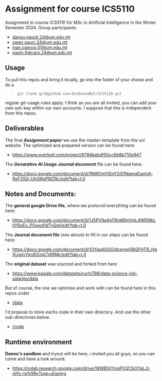 # Assignment for course ICS5110
Assignment in course ICS5110 für MSc in Artificial Intelligence in the Winter Semester 2024. Group participants:

* danou.nauck.24@um.edu.mt
* owen.gauci.24@um.edu.mt
* ivan.ciancio.01@um.edu.mt
* paolo.fidicaro.24@um.edu.mt


## Usage
To pull this repos and bring it locally, go into the folder of your choise and do a
> `git clone git@github.com:DocDanouBot/ICS5110.git`

regular git-usage rules apply. I think as you are all invited, you can add your own ssh-key within our own accounts. I suppose that this is independent from this repos.

## Deliverables

The final ***Assignment paper*** we use the master-template from the uni website. The optimized and prepared version can be found here:
* https://www.overleaf.com/project/6794bebdf50cc6b8b710e947

The ***Genarative AI Usage Journal document*** file can be found here:
* https://docs.google.com/document/d/1NWOmYiDnY2jD1NamqEsptvA-RoF31Qi-Uhi06pPMZRc/edit?tab=t.0



## Notes and Documents:

The **general google Drive file**, where we protocoll everything can be found here:
* https://docs.google.com/document/d/1J5PV9a4qTBnkBImHxL4WEMbLhY6oEx_PGwod1dTyQgI/edit?tab=t.0

The **Journal document file** (see above) to fill in our steps can be found here:
* https://docs.google.com/document/d/1OYasAGGiOdcpnwj0BQFHTR_HgXUwIvYkn92UqCV6fMk/edit?tab=t.0

The **original dataset** was sourced and forked from here
* https://www.kaggle.com/datasets/ruchi798/data-science-job-salaries/data

But of course, the one we optimise and work with can be found here in this repos under
* [/data](https://github.com/DocDanouBot/ICS5110/tree/master/data)

I'd propose to store eachs code in their own directory. And use the other sub-directories below. 
* [/code](https://github.com/DocDanouBot/ICS5110/tree/master/code)

## Runtime environment

**Danou's sandbox** and tryout will be here, i invited you all guys, so you can come and have a look around.
* https://colab.research.google.com/drive/18WB5XYnpPOj2CkGYaLJI-mYs-rw1r99v?usp=sharing
